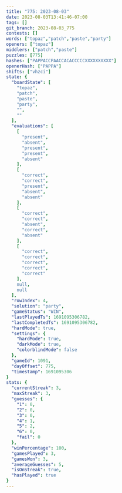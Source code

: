 ```yaml
---
title: "775: 2023-08-03"
date: 2023-08-03T13:41:46-07:00
tags: []
git_branch: 2023-08-03_775
contests: []
words: ["topaz","patch","paste","party"]
openers: ["topaz"]
middlers: ["patch","paste"]
puzzles: [775]
hashes: ["PAPPACCPAACCACACCCCCXXXXXXXXXX"]
openerHash: ["PAPPA"]
shifts: ["vhzci"]
state: {
  "boardState": [
    "topaz",
    "patch",
    "paste",
    "party",
    "",
    ""
  ],
  "evaluations": [
    [
      "present",
      "absent",
      "present",
      "present",
      "absent"
    ],
    [
      "correct",
      "correct",
      "present",
      "absent",
      "absent"
    ],
    [
      "correct",
      "correct",
      "absent",
      "correct",
      "absent"
    ],
    [
      "correct",
      "correct",
      "correct",
      "correct",
      "correct"
    ],
    null,
    null
  ],
  "rowIndex": 4,
  "solution": "party",
  "gameStatus": "WIN",
  "lastPlayedTs": 1691095306782,
  "lastCompletedTs": 1691095306782,
  "hardMode": true,
  "settings": {
    "hardMode": true,
    "darkMode": true,
    "colorblindMode": false
  },
  "gameId": 1091,
  "dayOffset": 775,
  "timestamp": 1691095306
}
stats: {
  "currentStreak": 3,
  "maxStreak": 3,
  "guesses": {
    "1": 0,
    "2": 0,
    "3": 0,
    "4": 1,
    "5": 2,
    "6": 0,
    "fail": 0
  },
  "winPercentage": 100,
  "gamesPlayed": 3,
  "gamesWon": 3,
  "averageGuesses": 5,
  "isOnStreak": true,
  "hasPlayed": true
}
---
```

<!-- more -->

